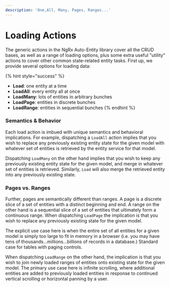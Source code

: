 ```yaml
---
description: 'One,All, Many, Pages, Ranges...'
---
```


# Loading Actions

The generic actions in the NgRx Auto-Entity library cover all the CRUD bases, as well as a range of loading options, plus some extra useful "utility" actions to cover other common state-related entity tasks. First up, we provide several options for loading data:

{% hint style="success" %}
* **Load**: one entity at a time
* **LoadAll**: every entity all at once
* **LoadMany**: lots of entities in arbitrary bunches
* **LoadPage**: entities in discrete bunches
* **LoadRange**: entities in sequential bunches
{% endhint %}

### Semantics & Behavior

Each load action is imbued with unique semantics and behavioral implications. For example, dispatching a `LoadAll` action implies that you wish to replace any previously existing entity state for the given model with whatever set of entities is retrieved by the entity service for that model. 

Dispatching `LoadMany` on the other hand implies that you wish to keep any previously existing entity state for the given model, and merge in whatever set of entities is retrieved. Similarly, `Load` will also merge the retrieved entity into any previously existing state.

### Pages vs. Ranges

Further, pages are semantically different than ranges. A page is a discrete slice of a set of entities with a distinct beginning and end. A range on the other hand is a sequential slice of a set of entities that ultimately form a continuous range. When dispatching `LoadPage` the implication is that you wish to replace any previously existing state for the given model. 

The explicit use case here is when the entire set of all entities for a given model is simply too large to fit in memory in a browser \(i.e. you may have tens of thousands...millions...billions of records in a database.\) Standard case for tables with paging controls. 

When dispatching `LoadRange` on the other hand, the implication is that you wish to join newly loaded ranges of entities onto existing state for the given model. The primary use case here is infinite scrolling, where additional entities are added to previously loaded entities in response to continued vertical scrolling or horizontal panning by a user. 

